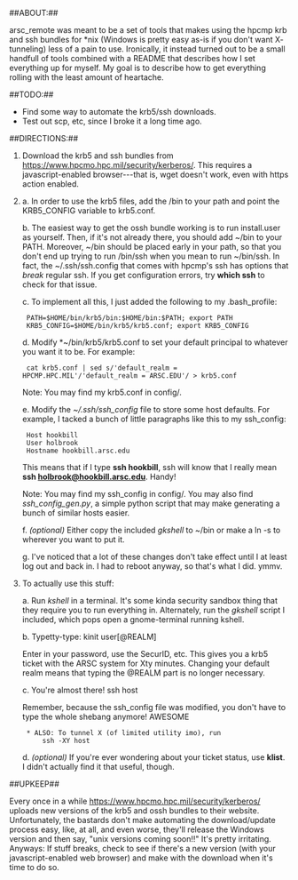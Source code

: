 ##ABOUT:##

arsc_remote was meant to be a set of tools that makes using the hpcmp krb and 
ssh bundles for *nix (Windows is pretty easy as-is if you don't want X-
tunneling) less of a pain to use.  Ironically, it instead turned out to be 
a small handfull of tools combined with a README that describes how I set
everything up for myself. My goal is to describe how to get everything rolling
with the least amount of heartache.

##TODO:##

* Find some way to automate the krb5/ssh downloads.
* Test out scp, etc, since I broke it a long time ago.

##DIRECTIONS:##

1. Download the krb5 and ssh bundles from 
<https://www.hpcmo.hpc.mil/security/kerberos/>. This requires a 
javascript-enabled browser---that is, wget doesn't work, even with https action
enabled.

2. 
    a. In order to use the krb5 files, add the /bin to your path and point the
    KRB5_CONFIG variable to krb5.conf.  

    b. The easiest way to get the ossh bundle working is to run install.user as
    yourself. Then, if it's not already there, you should add ~/bin to your 
    PATH. Moreover, ~/bin should be placed early in your path, so that you 
    don't end up trying to run /bin/ssh when you mean to run ~/bin/ssh.
    In fact, the ~/.ssh/ssh.config that comes with hpcmp's ssh has options that 
    *break* regular ssh. If you get configuration errors, try **which ssh** to
    check for that issue.

    c. To implement all this, I just added the following to my .bash_profile:

        PATH=$HOME/bin/krb5/bin:$HOME/bin:$PATH; export PATH
        KRB5_CONFIG=$HOME/bin/krb5/krb5.conf; export KRB5_CONFIG

    d. Modify *~/bin/krb5/krb5.conf to set your default principal to whatever 
    you want it to be. For example:

        cat krb5.conf | sed s/'default_realm = HPCMP.HPC.MIL'/'default_realm = ARSC.EDU'/ > krb5.conf

    Note: You may find my krb5.conf in config/.

    e. Modify the *~/.ssh/ssh_config* file to store some host defaults.
    For example, I tacked a bunch of little paragraphs like this to my 
    ssh_config:

        Host hookbill
        User holbrook
        Hostname hookbill.arsc.edu

    This means that if I type **ssh hookbill**, ssh will know that I really 
    mean **ssh holbrook@hookbill.arsc.edu**. Handy!

    Note: You may find my ssh_config in config/. You may also find 
    *ssh_config_gen.py*, a simple python script that may make generating a 
    bunch of similar hosts easier.

    f. *(optional)* Either copy the included *gkshell* to ~/bin or make 
    a ln -s to wherever you want to put it.

    g. I've noticed that a lot of these changes don't take effect until I at
    least log out and back in. I had to reboot anyway, so that's what I did.
    ymmv.

3. To actually use this stuff:

    a. Run *kshell* in a terminal. It's some kinda security sandbox thing that
    they require you to run everything in. Alternately, run the *gkshell*
    script I included, which pops open a gnome-terminal running kshell.

    b. Typetty-type:
        kinit user[@REALM]

    Enter in your password, use the SecurID, etc. This gives you a krb5 
    ticket with the ARSC system for Xty minutes. Changing your default realm 
    means that typing the @REALM part is no longer necessary.

    c. You're almost there!
        ssh host

    Remember, because the ssh_config file was modified, you don't have to type
    the whole shebang anymore! AWESOME

        * ALSO: To tunnel X (of limited utility imo), run
            ssh -XY host

    d. *(optional)* If you're ever wondering about your ticket status, use 
    **klist**. I didn't actually find it that useful, though.

##UPKEEP##

Every once in a while <https://www.hpcmo.hpc.mil/security/kerberos/> uploads
new versions of the krb5 and ossh bundles to their website. Unfortunately,
the bastards don't make automating the download/update process easy, like, at
all, and even worse, they'll release the Windows version and then say, 
"unix versions coming soon!!"  It's pretty irritating. Anyways: If stuff breaks,
check to see if there's a new version (with your javascript-enabled web browser)
and make with the download when it's time to do so.
